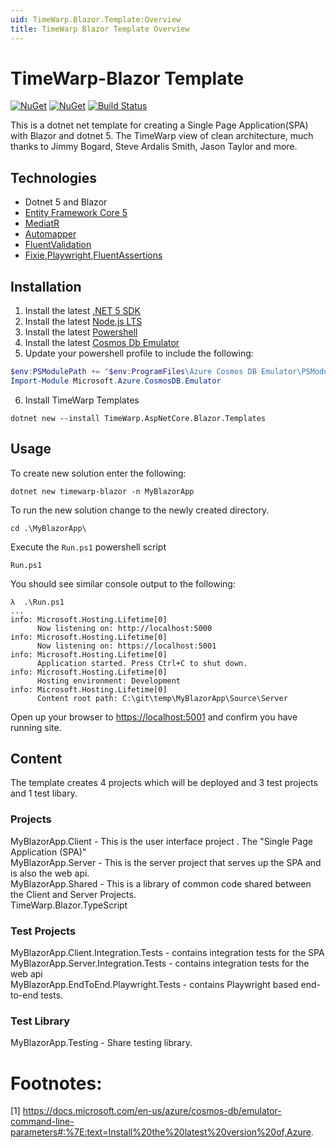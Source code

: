 ```yaml
---
uid: TimeWarp.Blazor.Template:Overview
title: TimeWarp Blazor Template Overview
---
```


# TimeWarp-Blazor Template

[![NuGet](https://img.shields.io/nuget/v/TimeWarp.AspNetCore.Blazor.Templates.svg)](https://www.nuget.org/packages/TimeWarp.AspNetCore.Blazor.Templates/)
[![NuGet](https://img.shields.io/nuget/dt/TimeWarp.AspNetCore.Blazor.Templates.svg)](https://www.nuget.org/packages/TimeWarp.AspNetCore.Blazor.Templates/)
[![Build Status](https://timewarpenterprises.visualstudio.com/timewarp-templates/_apis/build/status/TimeWarp.Blazor.Template?branchName=master)](https://timewarpenterprises.visualstudio.com/timewarp-templates/_build/latest?definitionId=20&branchName=master)

This is a dotnet net template for creating a Single Page Application(SPA) with Blazor and dotnet 5. The TimeWarp view of clean architecture, much thanks to Jimmy Bogard, Steve Ardalis Smith, Jason Taylor and more.

## Technologies
* Dotnet 5 and Blazor
* [Entity Framework Core 5](https://docs.microsoft.com/en-us/ef/core/)
* [MediatR](https://github.com/jbogard/MediatR)
* [Automapper](https://automapper.org/)
* [FluentValidation](https://fluentvalidation.net/)
* [Fixie](),[Playwright](https://playwright.dev/),[FluentAssertions](https://fluentassertions.com/)



## Installation
1. Install the latest [.NET 5 SDK](https://dotnet.microsoft.com/download/dotnet/5.0)
2. Install the latest [Node.js LTS](https://nodejs.org/en/)
3. Install the latest [Powershell](https://docs.microsoft.com/en-us/powershell/scripting/install/installing-powershell?view=powershell-7.1)
4. Install the latest [Cosmos Db Emulator](https://docs.microsoft.com/en-us/azure/cosmos-db/local-emulator?tabs=ssl-netstd21)
5. Update your powershell profile to include the following:
```powershell
$env:PSModulePath += "$env:ProgramFiles\Azure Cosmos DB Emulator\PSModules"
Import-Module Microsoft.Azure.CosmosDB.Emulator
```
6. Install TimeWarp Templates
```console
dotnet new --install TimeWarp.AspNetCore.Blazor.Templates
```

## Usage

To create new solution enter the following:

```console
dotnet new timewarp-blazor -n MyBlazorApp
```

To run the new solution change to the newly created directory. 

```console
cd .\MyBlazorApp\
```
Execute the `Run.ps1` powershell script

```console
Run.ps1
```

You should see similar console output to the following:

```console
λ  .\Run.ps1
...
info: Microsoft.Hosting.Lifetime[0]
      Now listening on: http://localhost:5000
info: Microsoft.Hosting.Lifetime[0]
      Now listening on: https://localhost:5001
info: Microsoft.Hosting.Lifetime[0]
      Application started. Press Ctrl+C to shut down.
info: Microsoft.Hosting.Lifetime[0]
      Hosting environment: Development
info: Microsoft.Hosting.Lifetime[0]
      Content root path: C:\git\temp\MyBlazorApp\Source\Server
```

Open up your browser to <https://localhost:5001> and confirm you have running site.

## Content

The template creates 4 projects which will be deployed and 3 test projects and 1 test libary.

### Projects

MyBlazorApp.Client - This is the user interface project . The "Single Page Application (SPA)"  
MyBlazorApp.Server - This is the server project that serves up the SPA and is also the web api.  
MyBlazorApp.Shared - This is a library of common code shared between the Client and Server Projects.  
TimeWarp.Blazor.TypeScript

### Test Projects

MyBlazorApp.Client.Integration.Tests - contains integration tests for the SPA  
MyBlazorApp.Server.Integration.Tests - contains integration tests for the web api  
MyBlazorApp.EndToEnd.Playwright.Tests - contains Playwright based end-to-end tests.

### Test Library
MyBlazorApp.Testing - Share testing library.


# Footnotes:
[1] https://docs.microsoft.com/en-us/azure/cosmos-db/emulator-command-line-parameters#:%7E:text=Install%20the%20latest%20version%20of,Azure.